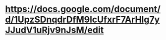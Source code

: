 https://docs.google.com/document/d/1UpzSDnqdrDfM9lcUfxrF7ArHlg7yJJudV1uRjv9nJsM/edit
===

<!--Lewis, M. (in prep). TITLE.  [[preprint]](writeup/journal/iat_lang.pdf) [[source]](writeup/journal/iat_lang.Rmd) [[supplemental materials]](https://mollylewis.shinyapps.io/iatlang_SI/).


<!--In this project,... 
Below is a key figure from the paper.-->

<!--<br> <img src="writeup/journal/key_fig.png?raw=true" height="400">-->



<!--Feel free to email me with questions and comments at mollyllewis@gmail.com. -->
